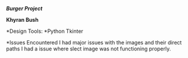 ***Burger Project***

**Khyran Bush**

*Design Tools:
  *Python Tkinter

*Issues Encountered
  I had major issues with the images and their direct paths 
  I had a issue where slect image was not functioning properly. 
  

